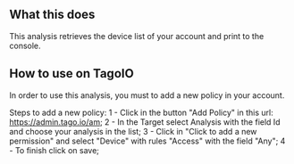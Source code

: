 ## What this does
This analysis retrieves the device list of your account and print to the console.

## How to use on TagoIO

In order to use this analysis, you must to add a new policy in your account.<br>


Steps to add a new policy:
   1 - Click in the button "Add Policy" in this url: https://admin.tago.io/am;
   2 - In the Target select Analysis with the field Id and choose your analysis in the list;
   3 - Click in "Click to add a new permission" and select "Device" with rules "Access" with the field "Any";
   4 - To finish click on save;<br>
